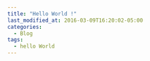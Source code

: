 ```yaml
---
title: "Hello World !"
last_modified_at: 2016-03-09T16:20:02-05:00
categories:
  - Blog
tags:
  - hello World
---
```


